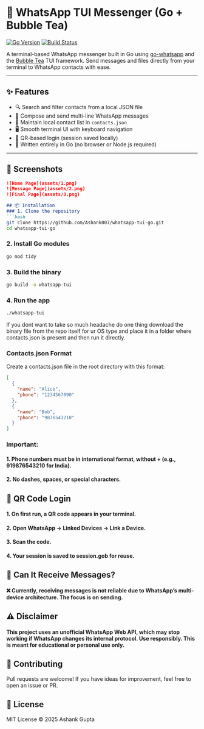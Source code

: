 # 📱 WhatsApp TUI Messenger (Go + Bubble Tea)

[![Go Version](https://img.shields.io/badge/Go-1.20+-00ADD8?logo=go)](https://golang.org/)
[![Build Status](https://img.shields.io/badge/build-passing-brightgreen?logo=github-actions)](https://github.com/yourusername/whatsapp-tui-go/actions)


A terminal-based WhatsApp messenger built in Go using [go-whatsapp](https://github.com/Rhymen/go-whatsapp) and the [Bubble Tea](https://github.com/charmbracelet/bubbletea) TUI framework. Send messages and files directly from your terminal to WhatsApp contacts with ease.

---

## ✨ Features

- 🔍 Search and filter contacts from a local JSON file
- 💬 Compose and send multi-line WhatsApp messages
- 📄 Maintain local contact list in `contacts.json`
- 🖥️ Smooth terminal UI with keyboard navigation
- 🔐 QR-based login (session saved locally)
- 🧠 Written entirely in Go (no browser or Node.js required)

---

## 📸 Screenshots

```md
![Home Page](assets/1.png)
![Message Page](assets/2.png)
![Final Page](assets/3.png)

## 📦 Installation
### 1. Clone the repository
```bash
git clone https://github.com/Ashank007/whatsapp-tui-go.git
cd whatsapp-tui-go
```
### 2. Install Go modules
```bash
go mod tidy
```
### 3. Build the binary
```bash
go build -o whatsapp-tui
```
### 4. Run the app
```bash
./whatsapp-tui
```

If you dont want to take so much headache do one thing download the binary file from the repo itself for ur OS type and place it in a folder where contacts.json is present and then run it directly.

### Contacts.json Format
Create a contacts.json file in the root directory with this format:

```json
[
  {
    "name": "Alice",
    "phone": "1234567890"
  },
  {
    "name": "Bob",
    "phone": "9876543210"
  }
]

```
### Important:

#### 1. Phone numbers must be in international format, without + (e.g., 919876543210 for India).

#### 2. No dashes, spaces, or special characters.

## 🔑 QR Code Login

#### 1. On first run, a QR code appears in your terminal.

#### 2. Open WhatsApp → Linked Devices → Link a Device.

#### 3. Scan the code.

#### 4. Your session is saved to session.gob for reuse.

## 🔄 Can It Receive Messages?

#### ❌ Currently, receiving messages is not reliable due to WhatsApp’s multi-device architecture. The focus is on sending.

## ⚠️ Disclaimer

#### This project uses an unofficial WhatsApp Web API, which may stop working if WhatsApp changes its internal protocol. Use responsibly. This is meant for educational or personal use only.

## 🙌 Contributing

Pull requests are welcome! If you have ideas for improvement, feel free to open an issue or PR.


## 📄 License

MIT License
© 2025 Ashank Gupta

